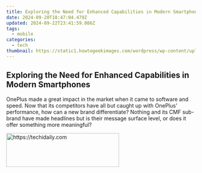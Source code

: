 ```yaml
---
title: Exploring the Need for Enhanced Capabilities in Modern Smartphones
date: 2024-09-20T18:47:04.479Z
updated: 2024-09-22T23:41:59.086Z
tags:
  - mobile
categories:
  - tech
thumbnail: https://static1.howtogeekimages.com/wordpress/wp-content/uploads/2024/08/these-phones-need-to-do-more-thumbnail.jpg
---
```


## Exploring the Need for Enhanced Capabilities in Modern Smartphones

OnePlus made a great impact in the market when it came to software and speed. Now that its competitors have all but caught up with OnePlus' performance, how can a new brand differentiate? Nothing and its CMF sub-brand have made headlines but is their message surface level, or does it offer something more meaningful?

<ins class="adsbygoogle"
     style="display:block"
     data-ad-format="autorelaxed"
     data-ad-client="ca-pub-7571918770474297"
     data-ad-slot="1223367746"></ins>

<ins class="adsbygoogle"
     style="display:block"
     data-ad-client="ca-pub-7571918770474297"
     data-ad-slot="8358498916"
     data-ad-format="auto"
     data-full-width-responsive="true"></ins>



<!-- affiliate ads begin -->
<a href="https://aligracehair.sjv.io/c/5597632/1997717/19272" target="_top" id="1997717">
  <img src="//a.impactradius-go.com/display-ad/19272-1997717" border="0" alt="https://techidaily.com" width="300" height="90"/>
</a>
<img height="0" width="0" src="https://aligracehair.sjv.io/i/5597632/1997717/19272" style="position:absolute;visibility:hidden;" border="0" />
<!-- affiliate ads end -->

